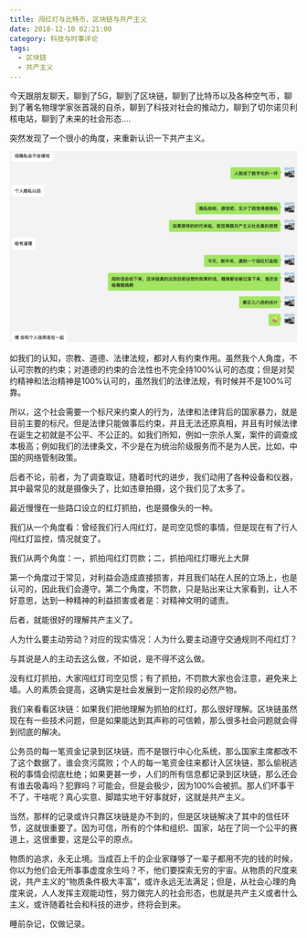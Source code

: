 ```yaml
---
title: 闯红灯与比特币，区块链与共产主义
date: 2018-12-10 02:21:00
category: 科技与时事评论
tags:
  - 区块链
  - 共产主义
---
```


今天跟朋友聊天，聊到了5G，聊到了区块链，聊到了比特币以及各种空气币，聊到了著名物理学家张首晟的自杀，聊到了科技对社会的推动力，聊到了切尔诺贝利核电站，聊到了未来的社会形态....

突然发现了一个很小的角度，来重新认识一下共产主义。

![制度与制度背后的保障形式，对行为有决定作用](闯红灯与比特币，区块链与共产主义/1.jpg)

<!--more-->

如我们的认知，宗教、道德、法律法规，都对人有约束作用。虽然我个人角度，不认可宗教的约束；对道德的约束的合法性也不完全持100%认可的态度；但是对契约精神和法治精神是100%认可的，虽然我们的法律法规，有时候并不是100%可靠。

所以，这个社会需要一个标尺来约束人的行为，法律和法律背后的国家暴力，就是目前主要的标尺。但是法律只能做事后约束，并且无法还原真相，并且有时候法律在诞生之初就是不公平、不公正的。如我们所知，例如一宗杀人案，案件的调查成本极高；例如我们的法律条文，不少是在为统治阶级服务而不是为人民，比如，中国的网络管制政策。

后者不论，前者，为了调查取证，随着时代的进步，我们动用了各种设备和仪器，其中最常见的就是摄像头了，比如违章拍摄，这个我们见了太多了。

最近慢慢在一些路口设立的红灯抓拍，也是摄像头的一种。

我们从一个角度看：曾经我们行人闯红灯，是司空见惯的事情，但是现在有了行人闯红灯监控，情况就变了。

我们从两个角度：一，抓拍闯红灯罚款；二，抓拍闯红灯曝光上大屏

第一个角度过于常见，对利益会造成直接损害，并且我们站在人民的立场上，也是认可的，因此我们会遵守。第二个角度，不罚款，只是贴出来让大家看到，让人不好意思，达到一种精神的利益损害或者是：对精神文明的谴责。

后者，就能很好的理解共产主义了。

人为什么要主动劳动？对应的现实情况：人为什么要主动遵守交通规则不闯红灯？

与其说是人的主动去这么做，不如说，是不得不这么做。


没有红灯抓拍，大家闯红灯司空见惯；有了抓拍，不罚款大家也会注意，避免来上墙。人的素质会提高，这确实是社会发展到一定阶段的必然产物。

我们来看看区块链：如果我们把他理解为抓拍的红灯，那么很好理解。区块链虽然现在有一些技术问题，但是如果能达到其声称的可信赖，那么很多社会问题就会得到彻底的解决。

公务员的每一笔资金记录到区块链，而不是银行中心化系统，那么国家主席都改不了这个数据了，谁会贪污腐败；个人的每一笔资金往来都计入区块链，那么偷税逃税的事情会彻底杜绝；如果更甚一步，人们的所有信息都记录到区块链，那么还会有谁去吸毒吗？犯罪吗？可能会，但是会极少，因为100%会被抓。那人们坏事干不了，干啥呢？真心实意、脚踏实地干好事就好，这就是共产主义。

当然，那样的记录或许只靠区块链是办不到的，但是区块链解决了其中的信任环节，这就很重要了。因为可信，所有的个体和组织、国家，站在了同一个公平的赛道上，这很重要，这是公平的原点。

物质的追求，永无止境。当成百上千的企业家赚够了一辈子都用不完的钱的时候，你以为他们会无所事事虚度余生吗？不，他们要探索无穷的宇宙。从物质的尺度来说，共产主义的“物质条件极大丰富”，或许永远无法满足；但是，从社会心理的角度来说，人人发挥主观能动性，努力做完人的社会形态，也就是共产主义或者什么主义，或许随着社会和科技的进步，终将会到来。


睡前杂记，仅做记录。